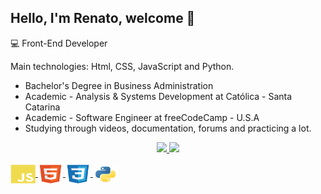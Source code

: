 ## Hello, I'm Renato, welcome 🖖

💻 Front-End Developer

Main technologies: Html, CSS, JavaScript and Python.
- Bachelor's Degree in Business Administration
- Academic - Analysis & Systems Development at Católica - Santa Catarina
- Academic - Software Engineer at freeCodeCamp - U.S.A
- Studying through videos, documentation, forums and practicing a lot.

<div align="center">
  <a href="https://github.com/renatocortez">
  <img height="180em" src="https://github-readme-stats.vercel.app/api?username=renatocortez&show_icons=true&theme=dracula&include_all_commits=true&count_private=true"/>
    
  <img height="180em" src="https://github-readme-stats.vercel.app/api/top-langs/?username=renatocortez&layout=compact&langs_count=7&theme=dracula"/>
</div>
  
<div style="display: inline_block"><br>
  <img align="center" alt="renato-Js" height="30" width="40" src="https://raw.githubusercontent.com/devicons/devicon/master/icons/javascript/javascript-plain.svg">
  <img align="center" alt="renato-HTML" height="30" width="40" src="https://raw.githubusercontent.com/devicons/devicon/master/icons/html5/html5-original.svg">
  <img align="center" alt="renato-CSS" height="30" width="40" src="https://raw.githubusercontent.com/devicons/devicon/master/icons/css3/css3-original.svg">
  <img align="center" alt="renato-Python" height="30" width="40" src="https://raw.githubusercontent.com/devicons/devicon/master/icons/python/python-original.svg">
</div>
